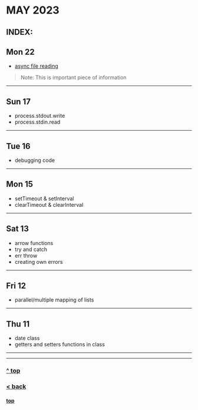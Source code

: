 # MAY 2023
## INDEX:

## Mon 22

- [async file reading](https://nodejs.org/docs/latest-v20.x/api/fs.html#fsreadfilepath-options-callback)
>Note: This is important piece of information

---

## Sun 17

  - process.stdout.write
  - process.stdin.read

---

## Tue 16

- debugging code

---

## Mon 15

- setTimeout & setInterval
- clearTimeout & clearInterval

---

## Sat 13

- arrow functions
- try and catch
- err throw
- creating own errors

---

## Fri 12

- parallel/multiple mapping of lists

---

## Thu 11

- date class
- getters and setters functions in class

---
---
### [^ top](#may-2023)
### [< back](../index.md)
#### [top](#index)
